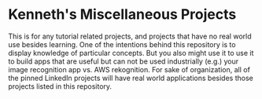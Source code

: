 # Kenneth's Miscellaneous Projects
This is for any tutorial related projects, and projects that have no real world use besides learning. One of the intentions behind this repository is to display knowledge of particular concepts. But you also might use it to use it to build apps that are useful but can not be used industrially (e.g.) your image recognition app vs. AWS rekognition. For sake of organization, all of the pinned LinkedIn projects will have real world applications besides those projects listed in this repository.
